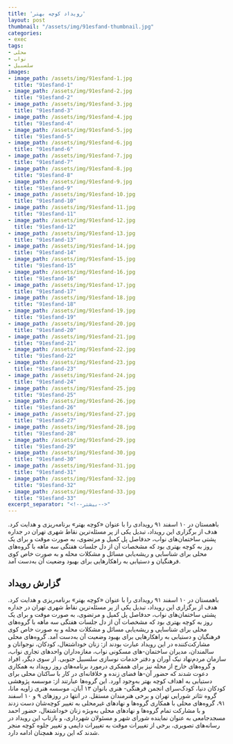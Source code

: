 ```yaml
---
title: 'رویداد کوچه بهتر'
layout: post
thumbnail: "/assets/img/91esfand-thumbnail.jpg"
categories:
- exec
tags:
- محلی
- نواب
- سلسبیل
images:
- image_path: /assets/img/91esfand-1.jpg
  title: "91esfand-1"
- image_path: /assets/img/91esfand-2.jpg
  title: "91esfand-2"
- image_path: /assets/img/91esfand-3.jpg
  title: "91esfand-3"
- image_path: /assets/img/91esfand-4.jpg
  title: "91esfand-4"
- image_path: /assets/img/91esfand-5.jpg
  title: "91esfand-5"
- image_path: /assets/img/91esfand-6.jpg
  title: "91esfand-6"
- image_path: /assets/img/91esfand-7.jpg
  title: "91esfand-7"
- image_path: /assets/img/91esfand-8.jpg
  title: "91esfand-8"
- image_path: /assets/img/91esfand-9.jpg
  title: "91esfand-9"
- image_path: /assets/img/91esfand-10.jpg
  title: "91esfand-10"
- image_path: /assets/img/91esfand-11.jpg
  title: "91esfand-11"
- image_path: /assets/img/91esfand-12.jpg
  title: "91esfand-12"
- image_path: /assets/img/91esfand-13.jpg
  title: "91esfand-13"
- image_path: /assets/img/91esfand-14.jpg
  title: "91esfand-14"
- image_path: /assets/img/91esfand-15.jpg
  title: "91esfand-15"
- image_path: /assets/img/91esfand-16.jpg
  title: "91esfand-16"
- image_path: /assets/img/91esfand-17.jpg
  title: "91esfand-17"
- image_path: /assets/img/91esfand-18.jpg
  title: "91esfand-18"
- image_path: /assets/img/91esfand-19.jpg
  title: "91esfand-19"
- image_path: /assets/img/91esfand-20.jpg
  title: "91esfand-20"
- image_path: /assets/img/91esfand-21.jpg
  title: "91esfand-21"
- image_path: /assets/img/91esfand-22.jpg
  title: "91esfand-22"
- image_path: /assets/img/91esfand-23.jpg
  title: "91esfand-23"
- image_path: /assets/img/91esfand-24.jpg
  title: "91esfand-24"
- image_path: /assets/img/91esfand-25.jpg
  title: "91esfand-25"
- image_path: /assets/img/91esfand-26.jpg
  title: "91esfand-26"
- image_path: /assets/img/91esfand-27.jpg
  title: "91esfand-27"
- image_path: /assets/img/91esfand-28.jpg
  title: "91esfand-28"
- image_path: /assets/img/91esfand-29.jpg
  title: "91esfand-29"
- image_path: /assets/img/91esfand-30.jpg
  title: "91esfand-30"
- image_path: /assets/img/91esfand-31.jpg
  title: "91esfand-31"
- image_path: /assets/img/91esfand-32.jpg
  title: "91esfand-32"
- image_path: /assets/img/91esfand-33.jpg
  title: "91esfand-33"
excerpt_separator: "<!--بیشتر-->"
---
```

باهمستان در ١٠ اسفند ٩١ رویدادی را با عنوان «کوچه بهتر» برنامه‌ریزی و هدایت کرد. هدف از برگزاری این رویداد، تبدیل یکی از پر مسئله‌ترین نقاط شهری تهران در جداره پشتی ساختمان‌های نواب، حدفاصل پل کمیل و مرتضوی، به صورت موقت و برای یک روز به کوچه بهتری بود که مشخصات آن از دل جلسات هفتگی سه ماهه با گروه‌های محلی برای شناسایی و ریشه‌یابی مسائل و مشکلات محله و به صورت خاص کوی فرهنگیان و دستیابی به راهکارهایی برای بهبود وضعیت آن به‌دست آمد.
<!--بیشتر-->
## گزارش رویداد
باهمستان در ١٠ اسفند ٩١ رویدادی را با عنوان «کوچه بهتر» برنامه‌ریزی و هدایت کرد. هدف از برگزاری این رویداد، تبدیل یکی از پر مسئله‌ترین نقاط شهری تهران در جداره پشتی ساختمان‌های نواب، حدفاصل پل کمیل و مرتضوی، به صورت موقت و برای یک روز به کوچه بهتری بود که مشخصات آن از دل جلسات هفتگی سه ماهه با گروه‌های محلی برای شناسایی و ریشه‌یابی مسائل و مشکلات محله و به صورت خاص کوی فرهنگیان و دستیابی به راهکارهایی برای بهبود وضعیت آن به‌دست آمد.
گروه‌های محلی مشارکت‌کننده در این رویداد عبارت بودند از: زنان خوداشتغال، کودکان، نوجوانان و سالمندان، مدیران ساختمان-های مسکونی نواب، مغازه‌داران واحدهای تجاری نواب، سازمان مردم‌نهاد نیک آوران و دفتر خدمات نوسازی سلسبیل جنوبی. از سوی دیگر، افراد و گروه‌های خارج از محله نیز برای همفکری درمورد برنامه‌های روز رویداد به همکاری دعوت شدند که حضور آن-‌ها فضای زنده و خلاقانه‌ای در کار با ساکنان محلی برای دستیابی به اهداف کوچه بهتر به‌وجود آورد. این گروه‌ها عبارتند از: موسسه پژوهشی کودکان دنیا، کودک‌سرای انجمن فرهنگی- هنری بانوان ۱۳ آبان، موسسه هنری زاویه مانا، گروه تئا‌تر شورایی تهران و برخی هنرمندان مستقل.
در انتها در روزهای ۹ و ۱۰ اسفند ۹۱، گروه‌های محلی با همکاری گروه‌ها و نهادهای غیرمحلی به تغییر کوچه‌شان دست زدند و با مشارکت تمام گروه‌ها و نهادهای محلی به‌وبژه زنان خوداشتغال، حضور احمد مسجدجامعی به عنوان نماینده شورای شهر و مسئولان شهرداری، و بازتاب این رویداد در رسانه‌های تصویری، برخی از تغییرات موقت به تغییرات دایمی و تغییر جلوه کوچه منجر شدند که این روند همچنان ادامه دارد.